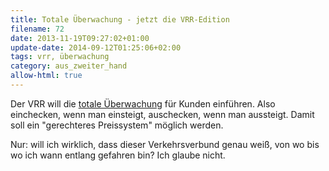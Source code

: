 ```yaml
---
title: Totale Überwachung - jetzt die VRR-Edition
filename: 72
date: 2013-11-19T09:27:02+01:00
update-date: 2014-09-12T01:25:06+02:00
tags: vrr, überwachung
category: aus_zweiter_hand
allow-html: true
---
```


<p>Der VRR will die <a href="http://www.presseportal.de/pm/55903/2601656/waz-vrr-will-fuer-zeitkarteninhaber-elektronische-kontrollen-beim-ein-und-ausstieg">totale Überwachung</a> für Kunden einführen. Also einchecken, wenn man einsteigt, auschecken, wenn man aussteigt. Damit soll ein "gerechteres Preissystem" möglich werden.</p>

<p>Nur: will ich wirklich, dass dieser Verkehrsverbund genau weiß, von wo bis wo ich wann entlang gefahren bin? Ich glaube nicht.</p>


